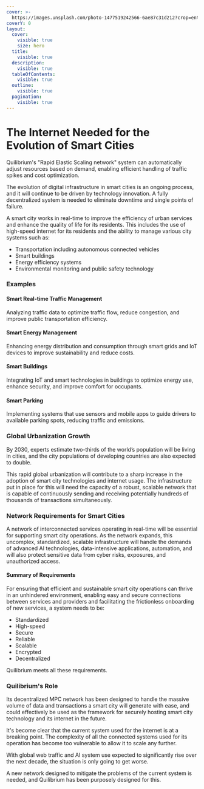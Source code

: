 ```yaml
---
cover: >-
  https://images.unsplash.com/photo-1477519242566-6ae87c31d212?crop=entropy&cs=srgb&fm=jpg&ixid=M3wxOTcwMjR8MHwxfHNlYXJjaHw4fHxzbWFydCUyMGNpdHl8ZW58MHx8fHwxNzQwMzkzNjQyfDA&ixlib=rb-4.0.3&q=85
coverY: 0
layout:
  cover:
    visible: true
    size: hero
  title:
    visible: true
  description:
    visible: true
  tableOfContents:
    visible: true
  outline:
    visible: true
  pagination:
    visible: true
---
```


# The Internet Needed for the Evolution of Smart Cities

Quilibrium's "Rapid Elastic Scaling network" system can automatically adjust resources based on demand, enabling efficient handling of traffic spikes and cost optimization.

The evolution of digital infrastructure in smart cities is an ongoing process, and it will continue to be driven by technology innovation. A fully decentralized system is needed to eliminate downtime and single points of failure.

A smart city works in real-time to improve the efficiency of urban services and enhance the quality of life for its residents. This includes the use of high-speed internet for its residents and the ability to manage various city systems such as:

* Transportation including autonomous connected vehicles
* Smart buildings
* Energy efficiency systems
* Environmental monitoring and public safety technology

### Examples

#### Smart Real-time Traffic Management

Analyzing traffic data to optimize traffic flow, reduce congestion, and improve public transportation efficiency.

#### Smart Energy Management

Enhancing energy distribution and consumption through smart grids and IoT devices to improve sustainability and reduce costs.

#### Smart Buildings

Integrating IoT and smart technologies in buildings to optimize energy use, enhance security, and improve comfort for occupants.

#### Smart Parking

Implementing systems that use sensors and mobile apps to guide drivers to available parking spots, reducing traffic and emissions.

### Global Urbanization Growth

By 2030, experts estimate two-thirds of the world’s population will be living in cities, and the city populations of developing countries are also expected to double.

This rapid global urbanization will contribute to a sharp increase in the adoption of smart city technologies and internet usage. The infrastructure put in place for this will need the capacity of a robust, scalable network that is capable of continuously sending and receiving potentially hundreds of thousands of transactions simultaneously.

### Network Requirements for Smart Cities

A network of interconnected services operating in real-time will be essential for supporting smart city operations. As the network expands, this uncomplex, standardized, scalable infrastructure will handle the demands of advanced AI technologies, data-intensive applications, automation, and will also protect sensitive data from cyber risks, exposures, and unauthorized access.

#### Summary of Requirements

For ensuring that efficient and sustainable smart city operations can thrive in an unhindered environment, enabling easy and secure connections between services and providers and facilitating the frictionless onboarding of new services, a system needs to be:

* Standardized
* High-speed
* Secure
* Reliable
* Scalable
* Encrypted
* Decentralized

Quilibrium meets all these requirements.

### Quilibrium's Role

Its decentralized MPC network has been designed to handle the massive volume of data and transactions a smart city will generate with ease, and could effectively be used as the framework for securely hosting smart city technology and its internet in the future.

It's become clear that the current system used for the internet is at a breaking point. The complexity of all the connected systems used for its operation has become too vulnerable to allow it to scale any further.

With global web traffic and AI system use expected to significantly rise over the next decade, the situation is only going to get worse.

A new network designed to mitigate the problems of the current system is needed, and Quilibrium has been purposely designed for this.
